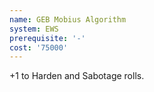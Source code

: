 ```yaml
---
name: GEB Mobius Algorithm
system: EWS
prerequisite: '-'
cost: '75000'
---
```

+1 to Harden and Sabotage rolls.